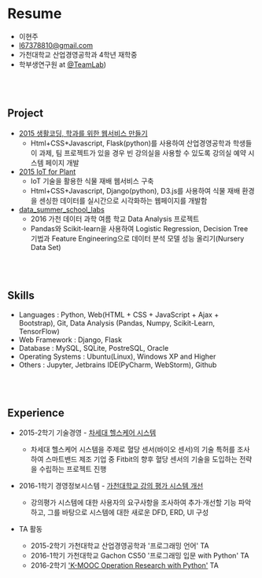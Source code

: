 # Resume 

- 이현주
- l67378810@gmail.com
- 가천대학교 산업경영공학과 4학년 재학중
- 학부생연구원 at [@TeamLab](https://github.com/TeamLab))
<br />
<br />

## Project
- [2015 생활코딩, 학과를 위한 웹서비스 만들기](https://github.com/hyoenju/final_dacapo "final_dacapo")
   * Html+CSS+Javascript, Flask(python)를 사용하여 산업경영공학과 학생들이 과제, 팀 프로젝트가 있을 경우 빈 강의실을 사용할 수 있도록 강의실 예약 시스템 페이지 개발
- [2015 IoT for Plant](https://github.com/hyoenju/ginseng)
  * IoT 기술을 활용한 식물 재배 웹서비스 구축
  * Html+CSS+Javascript, Django(python), D3.js를 사용하여 식물 재배 환경을 센싱한 데이터를 실시간으로 시각화하는 웹페이지를 개발함
- [data_summer_school_labs](https://github.com/hyoenju/data_summer_school_labs/blob/master/team/team_C/upgrade_percentage.ipynb)
  * 2016 가천 데이터 과학 여름 학교 Data Analysis 프로젝트
  * Pandas와 Scikit-learn을 사용하여 Logistic Regression, Decision Tree 기법과 Feature Engineering으로 데이터 분석 모델 성능 올리기(Nursery Data Set)
<br />
<br />

## Skills
* Languages : Python, Web(HTML +  CSS + JavaScript + Ajax + Bootstrap), Git, Data Analysis (Pandas, Numpy, Scikit-Learn, TensorFlow)
* Web Framework : Django, Flask
* Database : MySQL, SQLite, PostreSQL, Oracle
* Operating Systems : Ubuntu(Linux), Windows XP and Higher
* Others : Jupyter, Jetbrains IDE(PyCharm, WebStorm), Github
<br />
<br />

## Experience
- 2015-2학기 기술경영 - [차세대 헬스케어 시스템](https://www.slideshare.net/secret/e7HM802aP8nkaX)
  * 차세대 헬스케어 시스템을 주제로 혈당 센서(바이오 센서)의 기술 특허를 조사하여 스마트밴드 제조 기업 중 Fitbit의 향후 혈당 센서의 기술을 도입하는 전략을 수립하는 프로젝트 진행

- 2016-1학기 경영정보시스템 - [가천대학교 강의 평가 시스템 개선](https://www.slideshare.net/secret/f6nsA2246Wtbpx)
  * 강의평가 시스템에 대한 사용자의 요구사항을 조사하여 추가·개선할 기능 파악하고, 그를 바탕으로 시스템에 대한 새로운 DFD, ERD, UI 구성

- TA 활동
  * 2015-2학기 가천대학교 산업경영공학과 '프로그래밍 언어' TA
  * 2016-1학기 가천대학교 Gachon CS50 '프로그래밍 입문 with Python' TA
  * 2016-2학기  ['K-MOOC Operation Research with Python'](https://github.com/TeamLab/Gachon_CS50_OR_KMOOC) TA
<br />
<br />
